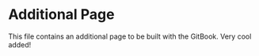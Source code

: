 # Additional Page
This file contains an additional page to be built with the GitBook. Very cool added!
